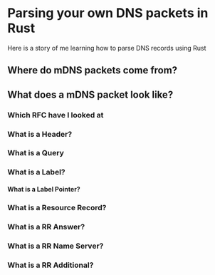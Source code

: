 # Parsing your own DNS packets in Rust

Here is a story of me learning how to parse DNS records using Rust

## Where do mDNS packets come from?

## What does a mDNS packet look like?

### Which RFC have I looked at

### What is a Header?

### What is a Query

### What is a Label?

#### What is a Label Pointer?

### What is a Resource Record?

### What is a RR Answer?

### What is a RR Name Server?

### What is a RR Additional?
